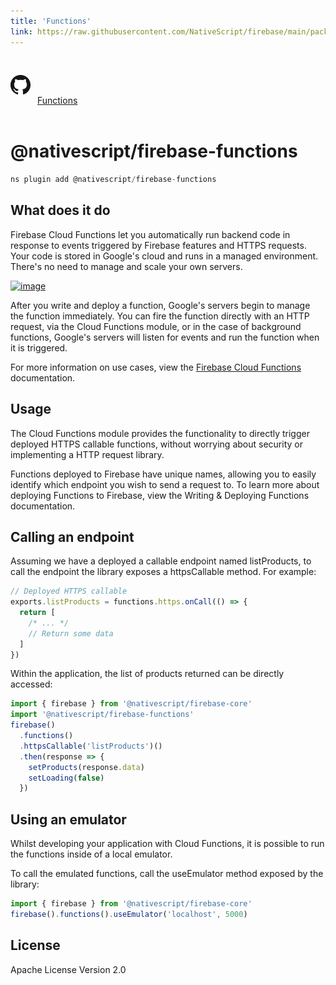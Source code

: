 ```yaml
---
title: 'Functions'
link: https://raw.githubusercontent.com/NativeScript/firebase/main/packages/firebase-functions/README.md
---
```


<div style="width: 100%; padding: 1.2em 0em">
  					<img alt="github logo" src="../assets/images/github/GitHub-Mark-32px.png" style="display: inline; margin: 1em 0.5em 1em 0em">
  					<a href="https://github.com/NativeScript/firebase/tree/main/packages/firebase-functions" target="_blank" noopener>Functions</a>
				</div>

# @nativescript/firebase-functions

```javascript
ns plugin add @nativescript/firebase-functions
```

## What does it do

Firebase Cloud Functions let you automatically run backend code in response to events triggered by Firebase features and HTTPS requests. Your code is stored in Google's cloud and runs in a managed environment. There's no need to manage and scale your own servers.

[![image](https://img.youtube.com/vi/vr0Gfvp5v1A/hqdefault.jpg)](https://www.youtube.com/watch?v=vr0Gfvp5v1A)

After you write and deploy a function, Google's servers begin to manage the function immediately. You can fire the function directly with an HTTP request, via the Cloud Functions module, or in the case of background functions, Google's servers will listen for events and run the function when it is triggered.

For more information on use cases, view the [Firebase Cloud Functions](https://firebase.google.com/docs/functions/use-cases) documentation.

## Usage

The Cloud Functions module provides the functionality to directly trigger deployed HTTPS callable functions, without worrying about security or implementing a HTTP request library.

Functions deployed to Firebase have unique names, allowing you to easily identify which endpoint you wish to send a request to. To learn more about deploying Functions to Firebase, view the Writing & Deploying Functions documentation.

## Calling an endpoint

Assuming we have a deployed a callable endpoint named listProducts, to call the endpoint the library exposes a httpsCallable method. For example:

```ts
// Deployed HTTPS callable
exports.listProducts = functions.https.onCall(() => {
  return [
    /* ... */
    // Return some data
  ]
})
```

Within the application, the list of products returned can be directly accessed:

```ts
import { firebase } from '@nativescript/firebase-core'
import '@nativescript/firebase-functions'
firebase()
  .functions()
  .httpsCallable('listProducts')()
  .then(response => {
    setProducts(response.data)
    setLoading(false)
  })
```

## Using an emulator

Whilst developing your application with Cloud Functions, it is possible to run the functions inside of a local emulator.

To call the emulated functions, call the useEmulator method exposed by the library:

```ts
import { firebase } from '@nativescript/firebase-core'
firebase().functions().useEmulator('localhost', 5000)
```

## License

Apache License Version 2.0

